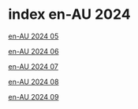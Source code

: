 # index en-AU 2024

<a href="./05">en-AU 2024 05</a>

<a href="./06">en-AU 2024 06</a>

<a href="./07">en-AU 2024 07</a>

<a href="./08">en-AU 2024 08</a>

<a href="./09">en-AU 2024 09</a>
